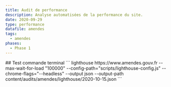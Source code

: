 ```yaml
---
title: Audit de performance
description: Analyse automatisées de la performance du site.
date: 2020-09-29
type: performance
datafile: amendes
tags:
  - amendes
phases:
  - Phase 1
---
```


<div class="d-none">
## Test commande terminal
```
lighthouse https://www.amendes.gouv.fr --max-wait-for-load "100000" --config-path="scripts/lighthouse-config.js" --chrome-flags="--headless" --output json --output-path content/audits/amendes/lighthouse/2020-10-15.json
```
</div>

